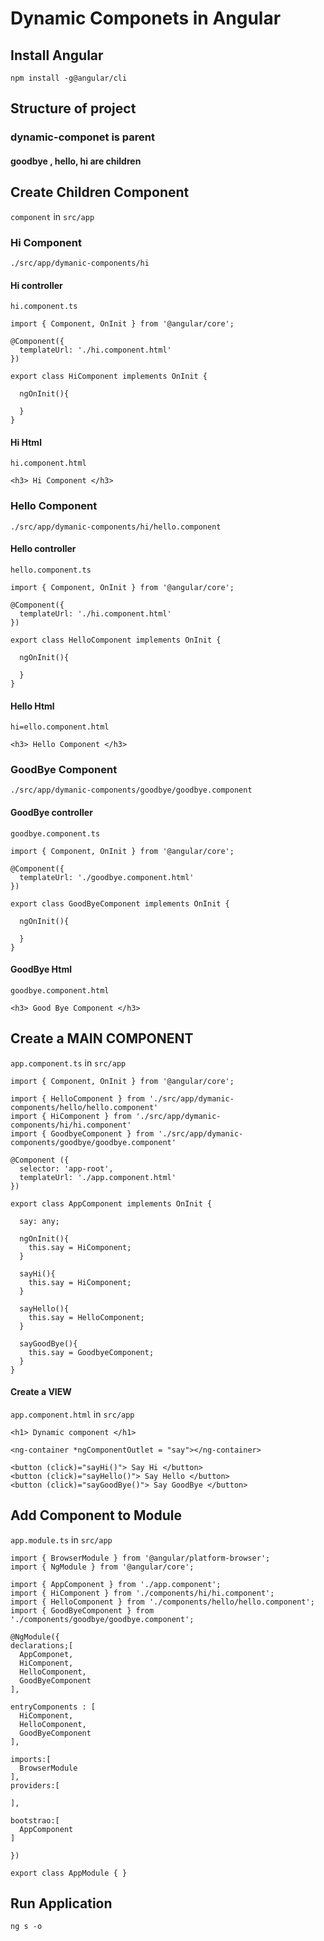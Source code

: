 # Dynamic Componets in Angular

## Install Angular

`npm install -g@angular/cli`

## Structure of project

### dynamic-componet is parent

#### goodbye , hello, hi are children

## Create Children Component

`component` in `src/app`

### Hi Component

`./src/app/dymanic-components/hi`

#### Hi controller

`hi.component.ts`

```
import { Component, OnInit } from '@angular/core';

@Component({
  templateUrl: './hi.component.html'
})

export class HiComponent implements OnInit {

  ngOnInit(){

  }
}
```

#### Hi Html

`hi.component.html`

```
<h3> Hi Component </h3>
```

### Hello Component

`./src/app/dymanic-components/hi/hello.component`

#### Hello controller

`hello.component.ts`

```
import { Component, OnInit } from '@angular/core';

@Component({
  templateUrl: './hi.component.html'
})

export class HelloComponent implements OnInit {

  ngOnInit(){

  }
}
```

#### Hello Html

`hi=ello.component.html`

```
<h3> Hello Component </h3>
```

### GoodBye Component

`./src/app/dymanic-components/goodbye/goodbye.component`

#### GoodBye controller

`goodbye.component.ts`

```
import { Component, OnInit } from '@angular/core';

@Component({
  templateUrl: './goodbye.component.html'
})

export class GoodByeComponent implements OnInit {

  ngOnInit(){

  }
}
```

#### GoodBye Html

`goodbye.component.html`

```
<h3> Good Bye Component </h3>
```

## Create a MAIN COMPONENT

`app.component.ts` in `src/app`

```
import { Component, OnInit } from '@angular/core';

import { HelloComponent } from './src/app/dymanic-components/hello/hello.component'
import { HiComponent } from './src/app/dymanic-components/hi/hi.component'
import { GoodbyeComponent } from './src/app/dymanic-components/goodbye/goodbye.component'

@Component ({
  selector: 'app-root',
  templateUrl: './app.component.html'
})

export class AppComponent implements OnInit {

  say: any;

  ngOnInit(){
    this.say = HiComponent;
  }

  sayHi(){
    this.say = HiComponent;
  }

  sayHello(){
    this.say = HelloComponent;
  }

  sayGoodBye(){
    this.say = GoodbyeComponent;
  }
}
```

#### Create a VIEW

`app.component.html` in `src/app`

```
<h1> Dynamic component </h1>

<ng-container *ngComponentOutlet = "say"></ng-container>

<button (click)="sayHi()"> Say Hi </button>
<button (click)="sayHello()"> Say Hello </button>
<button (click)="sayGoodBye()"> Say GoodBye </button>
```

## Add Component to Module

`app.module.ts` in `src/app`

```
import { BrowserModule } from '@angular/platform-browser';
import { NgModule } from '@angular/core';

import { AppComponent } from './app.component';
import { HiComponent } from './components/hi/hi.component';
import { HelloComponent } from './components/hello/hello.component';
import { GoodByeComponent } from './components/goodbye/goodbye.component';

@NgModule({
declarations;[
  AppComponet,
  HiComponent,
  HelloComponent,
  GoodByeComponent
],

entryComponents : [
  HiComponent,
  HelloComponent,
  GoodByeComponent
],

imports:[
  BrowserModule
],
providers:[

],

bootstrao:[
  AppComponent
]

})

export class AppModule { }
```

## Run Application

`ng s -o`
